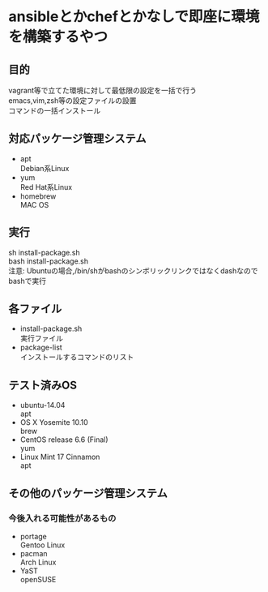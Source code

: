 # ansibleとかchefとかなしで即座に環境を構築するやつ

## 目的
vagrant等で立てた環境に対して最低限の設定を一括で行う  
emacs,vim,zsh等の設定ファイルの設置  
コマンドの一括インストール  

## 対応パッケージ管理システム
- apt   
Debian系Linux  
- yum    
Red Hat系Linux
- homebrew    
MAC OS  

## 実行
sh install-package.sh  
bash install-package.sh   
注意: Ubuntuの場合,/bin/shがbashのシンボリックリンクではなくdashなのでbashで実行  

## 各ファイル
- install-package.sh  
実行ファイル
- package-list  
インストールするコマンドのリスト

## テスト済みOS
- ubuntu-14.04  
apt
- OS X Yosemite 10.10  
brew  
- CentOS release 6.6 (Final)  
yum  
- Linux Mint 17 Cinnamon  
apt  

## その他のパッケージ管理システム
### 今後入れる可能性があるもの  
- portage  
Gentoo Linux  
- pacman  
Arch Linux  
- YaST  
openSUSE  

 
